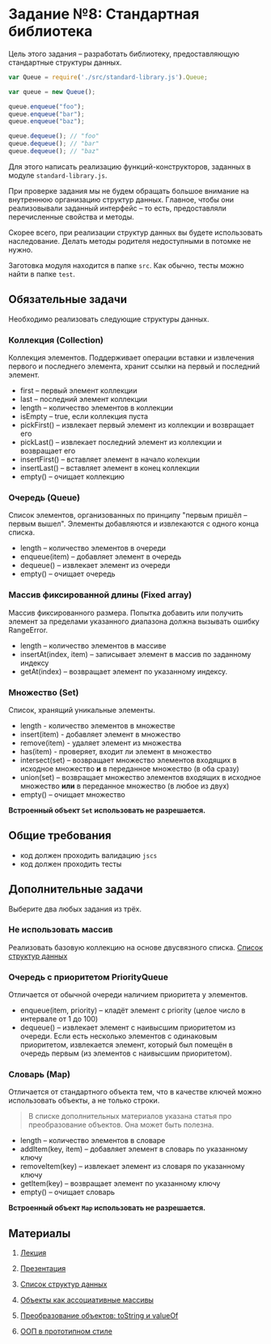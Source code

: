 Задание №8: Стандартная библиотека
==================================

Цель этого задания – разработать библиотеку, предоставляющую стандартные структуры данных.

```js
var Queue = require('./src/standard-library.js').Queue;

var queue = new Queue();

queue.enqueue("foo");
queue.enqueue("bar");
queue.enqueue("baz");

queue.dequeue(); // "foo"
queue.dequeue(); // "bar"
queue.dequeue(); // "baz"
```

Для этого написать реализацию функций-конструкторов, заданных в модуле `standard-library.js`.

При проверке задания мы не будем обращать большое внимание на внутреннюю организацию структур данных. Главное, чтобы они реализовывали заданный интерфейс – то есть, предоставляли перечисленные свойства и методы.

Скорее всего, при реализации структур данных вы будете использовать наследование. Делать методы родителя недоступными в потомке не нужно.

Заготовка модуля находится в папке `src`. Как обычно, тесты можно найти в папке `test`.


Обязательные задачи
-------------------

Необходимо реализовать следующие структуры данных.

### Коллекция (Collection)

Коллекция элементов. Поддерживает операции вставки и извлечения первого и последнего элемента, хранит ссылки на первый и последний элемент.

* first – первый элемент коллекции
* last – последний элемент коллекции
* length – количество элементов в коллекции
* isEmpty – true, если коллекция пуста
* pickFirst() – извлекает первый элемент из коллекции и возвращает его
* pickLast() – извлекает последний элемент из коллекции и возвращает его
* insertFirst() – вставляет элемент в начало колекции
* insertLast() – вставляет элемент в конец коллекции
* empty() – очищает коллекцию

### Очередь (Queue)

Список элементов, организованных по принципу "первым пришёл – первым вышел". Элементы добавляются и извлекаются с одного конца списка.

* length – количество элементов в очереди
* enqueue(item) – добавляет элемент в очередь
* dequeue() – извлекает элемент из очереди
* empty() – очищает очередь

### Массив фиксированной длины (Fixed array)

Массив фиксированного размера. Попытка добавить или получить элемент за пределами указанного диапазона должна вызывать ошибку RangeError.

* length – количество элементов в массиве
* insertAt(index, item) – записывает элемент в массив по заданному индексу
* getAt(index) – возвращает элемент по указанному индексу.

### Множество (Set)

Список, хранящий уникальные элементы.

* length - количество элементов в множестве
* insert(item) - добавляет элемент в множество
* remove(item) - удаляет элемент из множества
* has(item) - проверяет, входит ли элемент в множество
* intersect(set) – возвращает множество элементов входящих в исходное множество **и** в переданное множество (в оба сразу)
* union(set) – возвращает множество элементов входящих в исходное множество **или** в переданное множество (в любое из двух)
* empty() – очищает множество

__Встроенный объект `Set` использовать не разрешается.__


Общие требования
----------------

* код должен проходить валидацию `jscs`
* код должен проходить тесты


Дополнительные задачи
---------------------

Выберите два любых задания из трёх.

### Не использовать массив

Реализовать базовую коллекцию на основе двусвязного списка.
[Список структур данных](https://ru.wikipedia.org/wiki/Проект:Информационные_технологии/Списки/Список_структур_данных)

### Очередь с приоритетом PriorityQueue

Отличается от обычной очереди наличием приоритета у элементов.

* enqueue(item, priority) – кладёт элемент с priority (целое число в интервале от 1 до 100)
* dequeue() – извлекает элемент с наивысшим приоритетом из очереди. Если есть несколько элементов с одинаковым приоритетом, извлекается элемент, который был помещён в очередь первым (из элементов с наивысшим приоритетом).

### Словарь (Map)

Отличается от стандартного объекта тем, что в качестве ключей можно использовать объекты, а не только строки.

> В списке дополнительных материалов указана статья про преобразование объектов. Она может быть полезна.

* length – количество элементов в словаре
* addItem(key, item) – добавляет элемент в словарь по указанному ключу
* removeItem(key) – извлекает элемент из словаря по указанному ключу
* getItem(key) – возвращает элемент по указанному ключу
* empty() – очищает словарь

__Встроенный объект `Map` использовать не разрешается.__


Материалы
---------

1. [Лекция](https://github.com/urfu-2015/javascript-lectures/8-constructors.md)
2. [Презентация](https://rawgit.com/urfu-2015/javascript-slides/master/08-constructors/index.html#/)

3. [Список структур данных](https://ru.wikipedia.org/wiki/Проект:Информационные_технологии/Списки/Список_структур_данных)
4. [Объекты как ассоциативные массивы](https://learn.javascript.ru/object)
5. [Преобразование объектов: toString и valueOf](https://learn.javascript.ru/object-conversion)
6. [ООП в прототипном стиле](https://learn.javascript.ru/prototypes)
